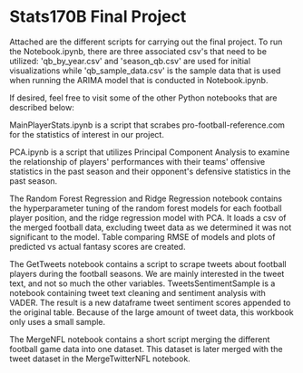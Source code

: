 # Stats170B Final Project
Attached are the different scripts for carrying out the final project. 
To run the Notebook.ipynb, there are three associated csv's that need to be utilized: 'qb_by_year.csv' and 'season_qb.csv' are used for initial visualizations while 'qb_sample_data.csv' is the sample data that is used when running the ARIMA model that is conducted in Notebook.ipynb. 

If desired, feel free to visit some of the other Python notebooks that are described below: 

  MainPlayerStats.ipynb is a script that scrabes pro-football-reference.com for the statistics of interest in our project. 
  
  PCA.ipynb is a script that utilizes Principal Component Analysis to examine the relationship of players' performances with their teams' offensive statistics in the past season and their opponent's defensive statistics in the past season. 
  
 The Random Forest Regression and Ridge Regression notebook contains the hyperparameter tuning of the random forest models for each football player position, and the ridge regression model with PCA. It loads a csv of the merged football data, excluding tweet data as we determined it was not significant to the model. Table comparing RMSE of models and plots of predicted vs actual fantasy scores are created. 
 
The GetTweets notebook contains a script to scrape tweets about football players during the football seasons. We are mainly interested in the tweet text, and not so much the other variables. 
TweetsSentimentSample is a notebook containing tweet text cleaning and sentiment analysis with VADER. The result is a new dataframe tweet sentiment scores appended to the original table. Because of the large amount of tweet data, this workbook only uses a small sample. 

The MergeNFL notebook contains a short script merging the different football game data into one dataset. This dataset is later merged with the tweet dataset in the MergeTwitterNFL notebook.

